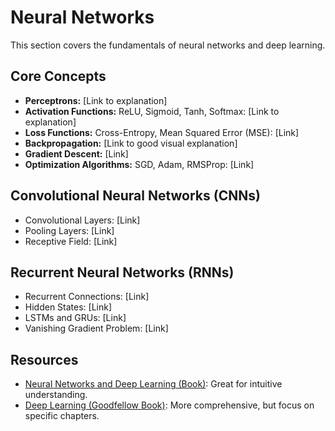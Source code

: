 # Neural Networks

This section covers the fundamentals of neural networks and deep learning.

## Core Concepts

*   **Perceptrons:** [Link to explanation]
*   **Activation Functions:** ReLU, Sigmoid, Tanh, Softmax: [Link to explanation]
*   **Loss Functions:** Cross-Entropy, Mean Squared Error (MSE): [Link]
*   **Backpropagation:** [Link to good visual explanation]
*   **Gradient Descent:** [Link]
*   **Optimization Algorithms:** SGD, Adam, RMSProp: [Link]

## Convolutional Neural Networks (CNNs)

*   Convolutional Layers: [Link]
*   Pooling Layers: [Link]
*   Receptive Field: [Link]

## Recurrent Neural Networks (RNNs)

*   Recurrent Connections: [Link]
*   Hidden States: [Link]
*   LSTMs and GRUs: [Link]
*   Vanishing Gradient Problem: [Link]

## Resources

*   [Neural Networks and Deep Learning (Book)](http://neuralnetworksanddeeplearning.com/): Great for intuitive understanding.
*   [Deep Learning (Goodfellow Book)](pdfs/MLOps.pdf): More comprehensive, but focus on specific chapters.